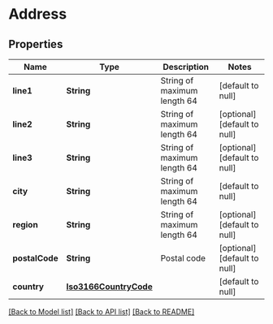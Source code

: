 # Address
## Properties

| Name | Type | Description | Notes |
|------------ | ------------- | ------------- | -------------|
| **line1** | **String** | String of maximum length 64 | [default to null] |
| **line2** | **String** | String of maximum length 64 | [optional] [default to null] |
| **line3** | **String** | String of maximum length 64 | [optional] [default to null] |
| **city** | **String** | String of maximum length 64 | [default to null] |
| **region** | **String** | String of maximum length 64 | [optional] [default to null] |
| **postalCode** | **String** | Postal code | [optional] [default to null] |
| **country** | [**Iso3166CountryCode**](Iso3166CountryCode.md) |  | [default to null] |

[[Back to Model list]](../README.md#documentation-for-models) [[Back to API list]](../README.md#documentation-for-api-endpoints) [[Back to README]](../README.md)

